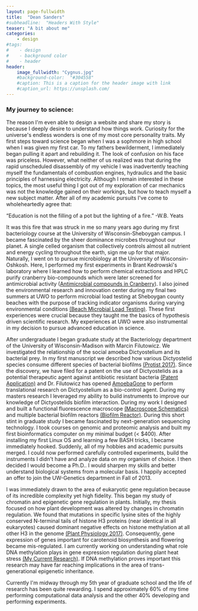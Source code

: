 ```yaml
---
layout: page-fullwidth
title:  "Dean Sanders"
#subheadline:  "Headers With Style"
teaser: "A bit about me"
categories:
    - design
#tags:
#    - design
#    - background color
#    - header
header:
    image_fullwidth: "Cygnus.jpg"
    #background-color:  "#304558"
    #caption: This is a caption for the header image with link
    #caption_url: https://unsplash.com/
---
```

<h3>My journey to science:</h3>

<p>The reason I'm even able to design a website and share my story is because I deeply desire to understand how things work. Curiosity for the universe's endless wonders is one of my most core personality traits. My first steps toward science began when I was a sophmore in high school when I was given my first car. To my fathers bewilderment, I immediately began pulling it apart and rebuilding it. The look of confusion on his face was priceless. However, what neither of us realized was that during the rapid unscheduled disassembly of my vehicle I was inadvertently teaching myself the fundamentals of combustion engines, hydraulics and the basic principles of harnessing electricity. Although I remain interested in these topics, the most useful thing I got out of my exploration of car mechanics was not the knowledge gained on their workings, but how to teach myself a new subject matter. After all of my academic pursuits I've come to wholeheartedly agree that:</p>

“Education is not the filling of a pot but the lighting of a fire.” -W.B. Yeats
<br />
<p>It was this fire that was struck in me so many years ago during my first bacteriology course at the University of Wisconsin-Sheboygan campus. I became fascinated by the sheer dominance microbes throughout our planet. A single celled organism that collectively controls almost all nutrient and energy cycling throughout the earth, sign me up for that major. Naturally, I went on to pursue microbiology at the University of Wisconsin-Oshkosh. Here, I performed my first experiments in Brant Kedrowski's laboratory where I learned how to perform chemical extractions and HPLC purify cranberry bio-compounds which were later screened for antimicrobial activity (<a href="http://www.uwosh.edu/facstaff/kedrowsk/research">Antimicrobial compounds in Cranberry</a>). I also joined the environmental research and innovation center during my final two summers at UWO to perform microbial load testing at Sheboygan county beaches with the purpose of tracking indicator organisms during varying environmental conditions <a href="https://eric.uwosh.edu/environmental-health-testing/water-testing/">(Beach Microbial Load Testing)</a>. These first experiences were crucial because they taught me the basics of hypothesis driven scientific research. My experiences at UWO were also instrumental in my decision to pursue advanced education in science.</p>

<p>After undergraduate I began graduate study at the Bacteriology department of the University of Wisconsin-Madison with Marcin Filutowicz. We investigated the relationship of the social amoeba Dictyostelium and its bacterial prey. In my first manuscript we described how various Dictyostelid species consume different species of bacterial biofilms <a href="https://www.ncbi.nlm.nih.gov/pubmed/28499132">(Protist 2017)</a>. Since the discovery, we have filed for a patent on the use of Dictyostelids as a potential therapeutic agent against antibiotic resistant bacteria <a href="https://patents.google.com/patent/US20140056850A1/en">(Patent Application)</a> and Dr. Filutowicz has opened <a href="http://amebagone.com">AmoebaGone</a> to perform translational research on Dictyostelium as a bio-control agent. During my masters research I leveraged my ability to build instruments to improve our knowledge of Dictyostelids biofilm interaction. During my work I designed and built a functional fluorescence macroscope <a href="https://github.com/Sandman2127/pdfs/tree/master/Macroscope">(Macroscope Schematics)</a> and multiple bacterial biofilm reactors <a href="https://github.com/Sandman2127/pdfs/blob/master/Biofilm_reactor.pdf">(Biofilm Reactor)</a>. During this short stint in graduate study I became fascinated by next-generation sequencing technology. I took courses on genomic and proteomic analysis and built my first bioinformatics computer on my minimal budget (< $400). After installing my first Linux OS and learning a few BASH tricks, I became immediately hooked. Suddenly, all of my hobbies and academic pursuits merged. I could now performed carefully controlled experiments, build the instruments I didn't have and analyze data on my organism of choice. I then decided I would become a Ph.D.. I would sharpen my skills and better understand biological systems from a molecular basis. I happily accepted an offer to join the UW-Genetics department in Fall of 2013.</p>

<p>I was immediately drawn to the area of eukaryotic gene regulation because of its incredible complexity yet high fidelity. This began my study of chromatin and epigenetic gene regulation in plants. Initially, my thesis focused on how plant development was altered by changes in chromatin regulation. We found that mutations in specific lysine sites of the highly conserved N-terminal tails of histone H3 proteins (near identical in all eukaryotes) caused dominant negative effects on histone methylation at all other H3 in the genome <a href="https://www.ncbi.nlm.nih.gov/pmc/articles/PMC5373047/">(Plant Physiology 2017)</a>. Consequently, gene expression of genes important for carotenoid biosynthesis and flowering became mis-regulated. I am currently working on understanding what role DNA methylation plays in gene expression regulation during plant heat stress <a href="https://sandman2127.github.io/design/My_research/">(My Current Research)</a>. If DNA methylation proves important this research may have far reaching implications in the area of trans-generational epigenetic inheritance.</p>

<p>Currently I'm midway through my 5th year of graduate school and the life of research has been quite rewarding. I spend approximately 60% of my time performing computational data analysis and the other 40% developing and performing experiments.</p>  
